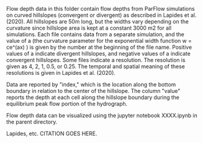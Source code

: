 
Flow depth data in this folder contain flow depths from ParFlow simulations on curved hillslopes (convergent or divergent) as described in Lapides et al. (2020). All hillslopes are 50m long, but the widths vary depending on the curvature since hillslope area is kept at a constant 3000 m2 for all simulations. Each file contains data from a separate simulation, and the value of a (the curvature parameter for the exponential width function w = ce^(ax) ) is given by the number at the beginning of the file name. Positive values of a indicate divergent hillslopes, and negative values of a indicate convergent hillslopes. Some files indicate a resolution. The resolution is given as 4, 2, 1, 0.5, or 0.25. The temporal and spatial meaning of these resolutions is given in Lapides et al. (2020).

Data are reported by "index," which is the location along the bottom boundary in relation to the center of the hillslope. The column "value" reports the depth at each cell along the hillslope boundary during the equilibrium peak flow portion of the hydrograph.

Flow depth data can be visualized using the jupyter notebook XXXX.ipynb in the parent directory.

Lapides, etc. CITATION GOES HERE.
